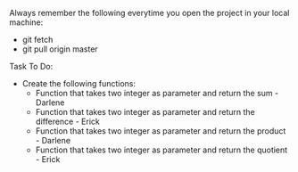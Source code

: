 Always remember the following everytime you open the project in your local machine:
- git fetch
- git pull origin master


Task To Do:
- Create the following functions:
    - Function that takes two integer as parameter and return the sum - Darlene
    - Function that takes two integer as parameter and return the difference - Erick
    - Function that takes two integer as parameter and return the product - Darlene
    - Function that takes two integer as parameter and return the quotient - Erick
